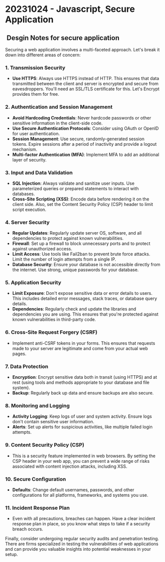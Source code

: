 # 20231024 - Javascript, Secure Application

##  Desgin Notes for secure application

Securing a web application involves a multi-faceted approach. Let's break it down into different areas of concern:

### 1. **Transmission Security**

- **Use HTTPS**: Always use HTTPS instead of HTTP. This ensures that data transmitted between the client and server is encrypted and secure from eavesdroppers. You'll need an SSL/TLS certificate for this. Let's Encrypt provides them for free.
  
### 2. **Authentication and Session Management**

- **Avoid Hardcoding Credentials**: Never hardcode passwords or other sensitive information in the client-side code.
- **Use Secure Authentication Protocols**: Consider using OAuth or OpenID for user authentication.
- **Session Management**: Use secure, randomly-generated session tokens. Expire sessions after a period of inactivity and provide a logout mechanism.
- **Multi-factor Authentication (MFA)**: Implement MFA to add an additional layer of security.

### 3. **Input and Data Validation**

- **SQL Injection**: Always validate and sanitize user inputs. Use parameterized queries or prepared statements to interact with databases.
- **Cross-Site Scripting (XSS)**: Encode data before rendering it on the client side. Also, set the Content Security Policy (CSP) header to limit script execution.
  
### 4. **Server Security**

- **Regular Updates**: Regularly update server OS, software, and all dependencies to protect against known vulnerabilities.
- **Firewall**: Set up a firewall to block unnecessary ports and to protect against unauthorized access.
- **Limit Access**: Use tools like Fail2ban to prevent brute force attacks. Limit the number of login attempts from a single IP.
- **Database Security**: Ensure your database is not accessible directly from the internet. Use strong, unique passwords for your database.

### 5. **Application Security**

- **Limit Exposure**: Don't expose sensitive data or error details to users. This includes detailed error messages, stack traces, or database query details.
- **Dependencies**: Regularly check and update the libraries and dependencies you are using. This ensures that you're protected against known vulnerabilities in third-party code.
  
### 6. **Cross-Site Request Forgery (CSRF)**

- Implement anti-CSRF tokens in your forms. This ensures that requests made to your server are legitimate and come from your actual web pages.
  
### 7. **Data Protection**

- **Encryption**: Encrypt sensitive data both in transit (using HTTPS) and at rest (using tools and methods appropriate to your database and file system).
- **Backup**: Regularly back up data and ensure backups are also secure.

### 8. **Monitoring and Logging**

- **Activity Logging**: Keep logs of user and system activity. Ensure logs don't contain sensitive user information.
- **Alerts**: Set up alerts for suspicious activities, like multiple failed login attempts.

### 9. **Content Security Policy (CSP)**

- This is a security feature implemented in web browsers. By setting the CSP header in your web app, you can prevent a wide range of risks associated with content injection attacks, including XSS.

### 10. **Secure Configuration**

- **Defaults**: Change default usernames, passwords, and other configurations for all platforms, frameworks, and systems you use.

### 11. **Incident Response Plan**

- Even with all precautions, breaches can happen. Have a clear incident response plan in place, so you know what steps to take if a security breach occurs.

Finally, consider undergoing regular security audits and penetration testing. There are firms specialized in testing the vulnerabilities of web applications and can provide you valuable insights into potential weaknesses in your setup.
